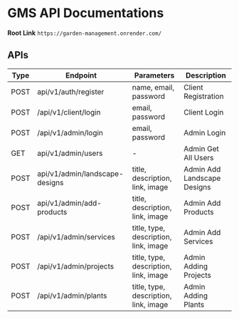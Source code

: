 # GMS API Documentations

**Root Link** `https://garden-management.onrender.com/`

## APIs
| Type | Endpoint | Parameters | Description |
|------|----------|------------|-------------|
| POST | api/v1/auth/register | name, email, password | Client Registration |
| POST | /api/v1/client/login | email, password | Client Login |
| POST | /api/v1/admin/login | email, password | Admin Login |
| GET | api/v1/admin/users | - | Admin Get All Users |
| POST | api/v1/admin/landscape-designs | title, description, link, image | Admin Add Landscape Designs |
| POST | api/v1/admin/add-products | title, description, link, image | Admin Add Products |
| POST | /api/v1/admin/services | title, type, description, link, image | Admin Add Services |
| POST | /api/v1/admin/projects | title, type, description, link, image | Admin Adding Projects |
| POST | /api/v1/admin/plants | title, type, description, link, image | Admin Adding Plants |